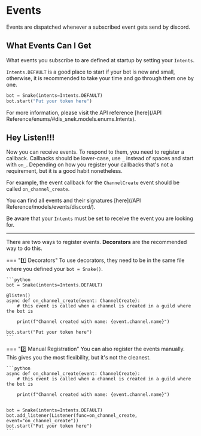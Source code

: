 # Events

Events are dispatched whenever a subscribed event gets send by discord.

## What Events Can I Get

What events you subscribe to are defined at startup by setting your `Intents`. 

`Intents.DEFAULT` is a good place to start if your bot is new and small, otherwise, it is recommended to take your time and go through them one by one.
```python
bot = Snake(intents=Intents.DEFAULT)
bot.start("Put your token here")
```

For more information, please visit the API reference [here](/API Reference/enums/#dis_snek.models.enums.Intents).

## Hey Listen!!!

Now you can receive events. To respond to them, you need to register a callback. Callbacks should be lower-case, use `_` instead of spaces and start with `on_`.
Depending on how you register your callbacks that's not a requirement, but it is a good habit nonetheless.

For example, the event callback for the `ChannelCreate` event should be called `on_channel_create`.

You can find all events and their signatures [here](/API Reference/models/events/discord/).

Be aware that your `Intents` must be set to receive the event you are looking for.

---

There are two ways to register events. **Decorators** are the recommended way to do this.

=== ":one: Decorators"
    To use decorators, they need to be in the same file where you defined your `bot = Snake()`.

    ```python
    bot = Snake(intents=Intents.DEFAULT)

    @listen()
    async def on_channel_create(event: ChannelCreate):
        # this event is called when a channel is created in a guild where the bot is
        
        print(f"Channel created with name: {event.channel.name}")

    bot.start("Put your token here")
    ```

=== ":two: Manual Registration"
    You can also register the events manually. This gives you the most flexibility, but it's not the cleanest.

    ```python
    async def on_channel_create(event: ChannelCreate):
        # this event is called when a channel is created in a guild where the bot is
        
        print(f"Channel created with name: {event.channel.name}")


    bot = Snake(intents=Intents.DEFAULT)
    bot.add_listener(Listener(func=on_channel_create, event="on_channel_create"))
    bot.start("Put your token here")
    ```
